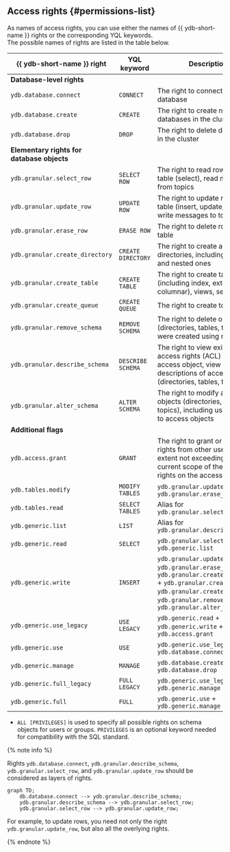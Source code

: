 
## Access rights {#permissions-list}

As names of access rights, you can use either the names of {{ ydb-short-name }} rights or the corresponding YQL keywords.  
The possible names of rights are listed in the table below.

| {{ ydb-short-name }} right            | YQL keyword         | Description                                                                                          |
|---------------------------------------|---------------------|------------------------------------------------------------------------------------------------------|
| **Database-level rights**             |                     |                                                                                                      |
| `ydb.database.connect`                | `CONNECT`           | The right to connect to a database                                                                  |
| `ydb.database.create`                 | `CREATE`            | The right to create new databases in the cluster                                                    |
| `ydb.database.drop`                   | `DROP`              | The right to delete databases in the cluster                                                        |
| **Elementary rights for database objects** |                |                                                                                                      |
| `ydb.granular.select_row`             | `SELECT ROW`        | The right to read rows from a table (select), read messages from topics                             |
| `ydb.granular.update_row`             | `UPDATE ROW`        | The right to update rows in a table (insert, update, erase), write messages to topics               |
| `ydb.granular.erase_row`              | `ERASE ROW`         | The right to delete rows from a table                                                               |
| `ydb.granular.create_directory`       | `CREATE DIRECTORY`  | The right to create and delete directories, including existing and nested ones                      |
| `ydb.granular.create_table`           | `CREATE TABLE`      | The right to create tables (including index, external, columnar), views, sequences                  |
| `ydb.granular.create_queue`           | `CREATE QUEUE`      | The right to create topics                                                                          |
| `ydb.granular.remove_schema`          | `REMOVE SCHEMA`     | The right to delete objects (directories, tables, topics) that were created using rights            |
| `ydb.granular.describe_schema`        | `DESCRIBE SCHEMA`   | The right to view existing access rights (ACL) on an access object, view descriptions of access objects (directories, tables, topics) |
| `ydb.granular.alter_schema`           | `ALTER SCHEMA`      | The right to modify access objects (directories, tables, topics), including users' rights to access objects |
| **Additional flags**                  |                     |                                                                                                      |
| `ydb.access.grant`                    | `GRANT`             | The right to grant or revoke rights from other users to the extent not exceeding the current scope of the user's rights on the access object |
| `ydb.tables.modify`                   | `MODIFY TABLES`     | `ydb.granular.update_row` + `ydb.granular.erase_row`                                                |
| `ydb.tables.read`                     | `SELECT TABLES`     | Alias for `ydb.granular.select_row`                                                                 |
| `ydb.generic.list`                    | `LIST`              | Alias for `ydb.granular.describe_schema`                                                            |
| `ydb.generic.read`                    | `SELECT`            | `ydb.granular.select_row` + `ydb.generic.list`                                                      |
| `ydb.generic.write`                   | `INSERT`            | `ydb.granular.update_row` + `ydb.granular.erase_row` + `ydb.granular.create_directory` + `ydb.granular.create_table` + `ydb.granular.create_queue` + `ydb.granular.remove_schema` + `ydb.granular.alter_schema` |
| `ydb.generic.use_legacy`              | `USE LEGACY`        | `ydb.generic.read` + `ydb.generic.write` + `ydb.access.grant`                                       |
| `ydb.generic.use`                     | `USE`               | `ydb.generic.use_legacy` + `ydb.database.connect`                                                   |
| `ydb.generic.manage`                  | `MANAGE`            | `ydb.database.create` + `ydb.database.drop`                                                         |
| `ydb.generic.full_legacy`             | `FULL LEGACY`       | `ydb.generic.use_legacy` + `ydb.generic.manage`                                                     |
| `ydb.generic.full`                    | `FULL`              | `ydb.generic.use` + `ydb.generic.manage`                                                            |

* `ALL [PRIVILEGES]` is used to specify all possible rights on schema objects for users or groups. `PRIVILEGES` is an optional keyword needed for compatibility with the SQL standard.  

{% note info %}

Rights `ydb.database.connect`, `ydb.granular.describe_schema`, `ydb.granular.select_row`, and `ydb.granular.update_row` should be considered as layers of rights.  

```mermaid
graph TD;
    db.database.connect --> ydb.granular.describe_schema;
    ydb.granular.describe_schema --> ydb.granular.select_row;
    ydb.granular.select_row --> ydb.granular.update_row;
```

For example, to update rows, you need not only the right `ydb.granular.update_row`, but also all the overlying rights.

{% endnote %}

